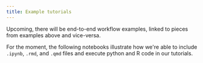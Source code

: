 ```yaml
---
title: Example tutorials 
---
```


Upcoming, there will be end-to-end workflow examples, linked to pieces from examples above and vice-versa. 

For the moment, the following notebooks illustrate how we're able to include `.ipynb`, `.rmd`, and `.qmd` files and execute python and R code in our tutorials. 